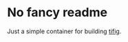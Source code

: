 
# No fancy readme

Just a simple container for building [tifig](https://github.com/monostream/tifig).
